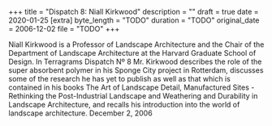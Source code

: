 +++
title = "Dispatch 8: Niall Kirkwood"
description = ""
draft = true
date = 2020-01-25
[extra]
byte_length = "TODO"
duration = "TODO"
original_date = 2006-12-02
file = "TODO"
+++

Niall Kirkwood is a Professor of Landscape Architecture and the Chair of the Department of Landscape Architecture at the Harvard Graduate School of Design. In Terragrams Dispatch Nº 8 Mr. Kirkwood describes the role of the super absorbent polymer in his Sponge City project in Rotterdam, discusses some of the research he has yet to publish as well as that which is contained in his books The Art of Landscape Detail, Manufactured Sites - Rethinking the Post-Industrial Landscape and Weathering and Durability in Landscape Architecture, and recalls his introduction into the world of landscape architecture. December 2, 2006
